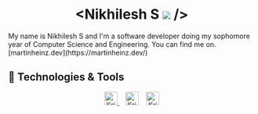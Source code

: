 <h1 align="center"> &lt;Nikhilesh S <img src="https://i.imgur.com/n3l0uQ0.gif"> /&gt;</h1>
My name is Nikhilesh S and I'm a software developer doing my sophomore year of Computer Science and Engineering. You can find me on. [martinheinz.dev](https://martinheinz.dev/)

## 🔧 Technologies & Tools



<!-- links to social media icons -->

<!-- footer --!>
<p align="center">
    <a id="GitHub" href="https://github.com/NikhileshJr08/">
    <img width="27px" src="https://cdn.thekrishna.in/img/icon/gh-profile/gh.png" alt="Krishnakanth Alagiri - GitHub" />
    </a>&nbsp;&nbsp;     
    <a id="LinkedIn" href="https://linkedin.com/in/nikhilesh-s/"><img width="27px" src="https://cdn.thekrishna.in/img/icon/gh-profile/linkedin.png" alt="Krishnakanth Alagiri - LinkedIn" /></a> &nbsp;&nbsp;
    <a id="Mail" href="mailto:nikhileshjr08@gmail.com"><img width="27px" src="https://cdn.thekrishna.in/img/icon/gh-profile/mail.png?" alt="Krishnakanth Alagiri - Mail"/></a>

</p>

<!-- icons with padding -->

[2.1]: http://i.imgur.com/0o48UoR.png (github icon with padding)

<!-- icons without padding -->

[2.2]: http://i.imgur.com/9I6NRUm.png (github icon without padding)
[3.2]: https://github.com/NikhileshJr08/NikhileshJr08/blob/main/linkedIn%20logo.png (LinkedIn icon without padding)


<!-- links to your social media accounts -->


[2]: https://github.com/NikhileshJr08
[3]: https://www.linkedin.com/in/nikhilesh-s/


